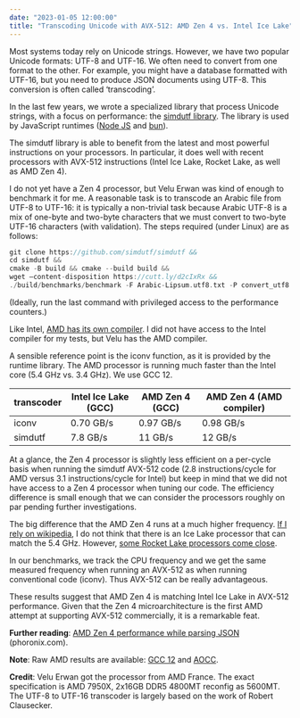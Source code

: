 ```yaml
---
date: "2023-01-05 12:00:00"
title: "Transcoding Unicode with AVX-512: AMD Zen 4 vs. Intel Ice Lake"
---
```




Most systems today rely on Unicode strings. However, we have two popular Unicode formats: UTF-8 and UTF-16. We often need to convert from one format to the other. For example, you might have a database formatted with UTF-16, but you need to produce JSON documents using UTF-8. This conversion is often called &lsquo;transcoding&rsquo;.

In the last few years, we wrote a specialized library that process Unicode strings, with a focus on performance: the [simdutf library](https://github.com/simdutf/simdutf). The library is used by JavaScript runtimes ([Node JS](https://nodejs.org/en/) and [bun](https://bun.sh)).

The simdutf library is able to benefit from the latest and most powerful instructions on your processors. In particular, it does well with recent processors with AVX-512 instructions (Intel Ice Lake, Rocket Lake, as well as AMD Zen 4).

I do not yet have a Zen 4 processor, but Velu Erwan was kind of enough to benchmark it for me. A reasonable task is to transcode an Arabic file from UTF-8 to UTF-16: it is typically a non-trivial task because Arabic UTF-8 is a mix of one-byte and two-byte characters that we must convert to two-byte UTF-16 characters (with validation). The steps required (under Linux) are as follows:
```C
git clone https://github.com/simdutf/simdutf &&
cd simdutf &&
cmake -B build && cmake --build build &&
wget –content-disposition https://cutt.ly/d2cIxRx &&
./build/benchmarks/benchmark -F Arabic-Lipsum.utf8.txt -P convert_utf8
```


(Ideally, run the last command with privileged access to the performance counters.)

Like Intel, [AMD has its own compiler](https://developer.amd.com/amd-aocc/). I did not have access to the Intel compiler for my tests, but Velu has the AMD compiler.

A sensible reference point is the iconv function, as it is provided by the runtime library. The AMD processor is running much faster than the Intel core (5.4 GHz vs. 3.4 GHz). We use GCC 12.

transcoder               |Intel Ice Lake (GCC)     |AMD Zen 4 (GCC)          |AMD Zen 4 (AMD compiler) |
-------------------------|-------------------------|-------------------------|-------------------------|
iconv                    |0.70 GB/s                |0.97 GB/s                |0.98 GB/s                |
simdutf                  |7.8 GB/s                 |11 GB/s                  |12 GB/s                  |


At a glance, the Zen 4 processor is slightly less efficient on a per-cycle basis when running the simdutf AVX-512 code (2.8 instructions/cycle for AMD versus 3.1 instructions/cycle for Intel) but keep in mind that we did not have access to a Zen 4 processor when tuning our code. The efficiency difference is small enough that we can consider the processors roughly on par pending further investigations.

The big difference that the AMD Zen 4 runs at a much higher frequency. [If I rely on wikipedia](https://en.wikipedia.org/wiki/Ice_Lake_(microprocessor)), I do not think that there is an Ice Lake processor that can match the 5.4 GHz. However, [some Rocket Lake processors come close](https://en.wikipedia.org/wiki/Rocket_Lake).

In our benchmarks, we track the CPU frequency and we get the same measured frequency when running an AVX-512 as when running conventional code (iconv).  Thus AVX-512 can be really advantageous.

These results suggest that AMD Zen 4 is matching Intel Ice Lake in AVX-512 performance. Given that the Zen 4 microarchitecture is the first AMD attempt at supporting AVX-512 commercially, it is a remarkable feat.

__Further reading__: [AMD Zen 4 performance while parsing JSON](https://www.phoronix.com/review/amd-zen4-avx512/2) (phoronix.com).

__Note__: Raw AMD results are available: [GCC 12](http://pastebin.fr/113930) and [AOCC](http://pastebin.fr/113929).

__Credit__: Velu Erwan got the processor from AMD France. The exact specification is AMD 7950X, 2x16GB DDR5 4800MT reconfig as 5600MT. The UTF-8 to UTF-16 transcoder is largely based on the work of Robert Clausecker.

